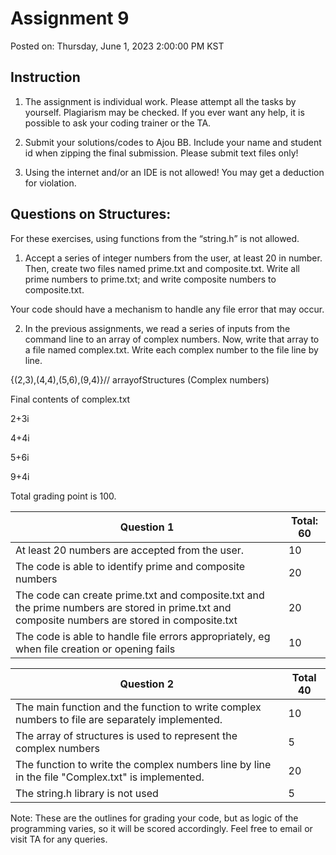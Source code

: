 # Assignment 9

Posted on: Thursday, June 1, 2023 2:00:00 PM KST

## Instruction

1. The assignment is individual work. Please attempt all the tasks by yourself. Plagiarism may be checked. If you ever want any help, it is possible to ask your coding trainer or the TA.

2. Submit your solutions/codes to Ajou BB. Include your name and student id when zipping the final submission. Please submit text files only!

3. Using the internet and/or an IDE is not allowed! You may get a deduction for violation.

## Questions on Structures:

For these exercises, using functions from the “string.h” is not allowed.

1. Accept a series of integer numbers from the user, at least 20 in number. Then, create two files named prime.txt and composite.txt. Write all prime numbers to prime.txt; and write composite numbers to composite.txt.

Your code should have a mechanism to handle any file error that may occur.

2. In the previous assignments, we read a series of inputs from the command line to an array of complex numbers. Now, write that array to a file named complex.txt. Write each complex number to the file line by line.

{(2,3),(4,4),(5,6),(9,4)}// arrayofStructures (Complex numbers)

Final contents of complex.txt

2+3i

4+4i

5+6i

9+4i

Total grading point is 100.

| Question 1                                                                                                                                      | Total: 60 |
| ----------------------------------------------------------------------------------------------------------------------------------------------- | --------- |
| At least 20 numbers are accepted from the user.                                                                                                 | 10        |
| The code is able to identify prime and composite numbers                                                                                        | 20        |
| The code can create prime.txt and composite.txt and the prime numbers are stored in prime.txt and composite numbers are stored in composite.txt | 20        |
| The code is able to handle file errors appropriately, eg when file creation or opening fails                                                    | 10        |

| Question 2                                                                                       | Total 40 |
| ------------------------------------------------------------------------------------------------ | -------- |
| The main function and the function to write complex numbers to file are separately implemented.  | 10       |
| The array of structures is used to represent the complex numbers                                 | 5        |
| The function to write the complex numbers line by line in the file "Complex.txt" is implemented. | 20       |
| The string.h library is not used                                                                 | 5        |

Note: These are the outlines for grading your code, but as logic of the programming varies, so it will be scored accordingly. Feel free to email or visit TA for any queries.

